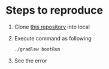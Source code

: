 # Steps to reproduce

1. Clone [this repository](https://github.com/JohnNiang/jasync-mysql-reprod) into local
2. Execute command as following

    ```bash
    ./gradlew bootRun
    ```

3. See the error

